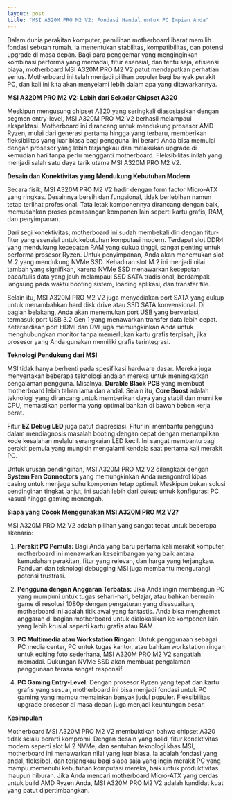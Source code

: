 ```yaml
---
layout: post
title: "MSI A320M PRO M2 V2: Fondasi Handal untuk PC Impian Anda"
---
```


Dalam dunia perakitan komputer, pemilihan motherboard ibarat memilih fondasi sebuah rumah. Ia menentukan stabilitas, kompatibilitas, dan potensi upgrade di masa depan. Bagi para penggemar yang menginginkan kombinasi performa yang memadai, fitur esensial, dan tentu saja, efisiensi biaya, motherboard MSI A320M PRO M2 V2 patut mendapatkan perhatian serius. Motherboard ini telah menjadi pilihan populer bagi banyak perakit PC, dan kali ini kita akan menyelami lebih dalam apa yang ditawarkannya.

**MSI A320M PRO M2 V2: Lebih dari Sekadar Chipset A320**

Meskipun mengusung chipset A320 yang seringkali diasosiasikan dengan segmen entry-level, MSI A320M PRO M2 V2 berhasil melampaui ekspektasi. Motherboard ini dirancang untuk mendukung prosesor AMD Ryzen, mulai dari generasi pertama hingga yang terbaru, memberikan fleksibilitas yang luar biasa bagi pengguna. Ini berarti Anda bisa memulai dengan prosesor yang lebih terjangkau dan melakukan upgrade di kemudian hari tanpa perlu mengganti motherboard. Fleksibilitas inilah yang menjadi salah satu daya tarik utama MSI A320M PRO M2 V2.

**Desain dan Konektivitas yang Mendukung Kebutuhan Modern**

Secara fisik, MSI A320M PRO M2 V2 hadir dengan form factor Micro-ATX yang ringkas. Desainnya bersih dan fungsional, tidak berlebihan namun tetap terlihat profesional. Tata letak komponennya dirancang dengan baik, memudahkan proses pemasangan komponen lain seperti kartu grafis, RAM, dan penyimpanan.

Dari segi konektivitas, motherboard ini sudah membekali diri dengan fitur-fitur yang esensial untuk kebutuhan komputasi modern. Terdapat slot DDR4 yang mendukung kecepatan RAM yang cukup tinggi, sangat penting untuk performa prosesor Ryzen. Untuk penyimpanan, Anda akan menemukan slot M.2 yang mendukung NVMe SSD. Kehadiran slot M.2 ini menjadi nilai tambah yang signifikan, karena NVMe SSD menawarkan kecepatan baca/tulis data yang jauh melampaui SSD SATA tradisional, berdampak langsung pada waktu booting sistem, loading aplikasi, dan transfer file.

Selain itu, MSI A320M PRO M2 V2 juga menyediakan port SATA yang cukup untuk menambahkan hard disk drive atau SSD SATA konvensional. Di bagian belakang, Anda akan menemukan port USB yang bervariasi, termasuk port USB 3.2 Gen 1 yang menawarkan transfer data lebih cepat. Ketersediaan port HDMI dan DVI juga memungkinkan Anda untuk menghubungkan monitor tanpa memerlukan kartu grafis terpisah, jika prosesor yang Anda gunakan memiliki grafis terintegrasi.

**Teknologi Pendukung dari MSI**

MSI tidak hanya berhenti pada spesifikasi hardware dasar. Mereka juga menyertakan beberapa teknologi andalan mereka untuk meningkatkan pengalaman pengguna. Misalnya, **Durable Black PCB** yang membuat motherboard lebih tahan lama dan andal. Selain itu, **Core Boost** adalah teknologi yang dirancang untuk memberikan daya yang stabil dan murni ke CPU, memastikan performa yang optimal bahkan di bawah beban kerja berat.

Fitur **EZ Debug LED** juga patut diapresiasi. Fitur ini membantu pengguna dalam mendiagnosis masalah booting dengan cepat dengan menampilkan kode kesalahan melalui serangkaian LED kecil. Ini sangat membantu bagi perakit pemula yang mungkin mengalami kendala saat pertama kali merakit PC.

Untuk urusan pendinginan, MSI A320M PRO M2 V2 dilengkapi dengan **System Fan Connectors** yang memungkinkan Anda mengontrol kipas casing untuk menjaga suhu komponen tetap optimal. Meskipun bukan solusi pendinginan tingkat lanjut, ini sudah lebih dari cukup untuk konfigurasi PC kasual hingga gaming menengah.

**Siapa yang Cocok Menggunakan MSI A320M PRO M2 V2?**

MSI A320M PRO M2 V2 adalah pilihan yang sangat tepat untuk beberapa skenario:

1.  **Perakit PC Pemula:** Bagi Anda yang baru pertama kali merakit komputer, motherboard ini menawarkan keseimbangan yang baik antara kemudahan perakitan, fitur yang relevan, dan harga yang terjangkau. Panduan dan teknologi debugging MSI juga membantu mengurangi potensi frustrasi.

2.  **Pengguna dengan Anggaran Terbatas:** Jika Anda ingin membangun PC yang mumpuni untuk tugas sehari-hari, belajar, atau bahkan bermain game di resolusi 1080p dengan pengaturan yang disesuaikan, motherboard ini adalah titik awal yang fantastis. Anda bisa menghemat anggaran di bagian motherboard untuk dialokasikan ke komponen lain yang lebih krusial seperti kartu grafis atau RAM.

3.  **PC Multimedia atau Workstation Ringan:** Untuk penggunaan sebagai PC media center, PC untuk tugas kantor, atau bahkan workstation ringan untuk editing foto sederhana, MSI A320M PRO M2 V2 sangatlah memadai. Dukungan NVMe SSD akan membuat pengalaman penggunaan terasa sangat responsif.

4.  **PC Gaming Entry-Level:** Dengan prosesor Ryzen yang tepat dan kartu grafis yang sesuai, motherboard ini bisa menjadi fondasi untuk PC gaming yang mampu memainkan banyak judul populer. Fleksibilitas upgrade prosesor di masa depan juga menjadi keuntungan besar.

**Kesimpulan**

Motherboard MSI A320M PRO M2 V2 membuktikan bahwa chipset A320 tidak selalu berarti kompromi. Dengan desain yang solid, fitur konektivitas modern seperti slot M.2 NVMe, dan sentuhan teknologi khas MSI, motherboard ini menawarkan nilai yang luar biasa. Ia adalah fondasi yang andal, fleksibel, dan terjangkau bagi siapa saja yang ingin merakit PC yang mampu memenuhi kebutuhan komputasi mereka, baik untuk produktivitas maupun hiburan. Jika Anda mencari motherboard Micro-ATX yang cerdas untuk build AMD Ryzen Anda, MSI A320M PRO M2 V2 adalah kandidat kuat yang patut dipertimbangkan.
